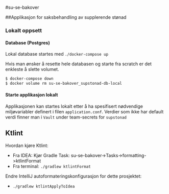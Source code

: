 #su-se-bakover

##Applikasjon for saksbehandling av supplerende stønad

### Lokalt oppsett
#### Database (Postgres)
Lokal database startes med `./docker-compose up`

Hvis man ønsker å resette hele databasen og starte fra scratch er det enkleste å slette volumet.

```sh
$ docker-compose down
$ docker volume rm su-se-bakover_supstonad-db-local
```

#### Starte applikasjon lokalt

Applikasjonen kan startes lokalt etter å ha spesifisert nødvendige miljøvariabler definert i filen `application.conf`.
Verdier som ikke har default verdi finner man i `Vault` under team-secrets for  `supstonad`

## Ktlint

Hvordan kjøre Ktlint:
* Fra IDEA: Kjør Gradle Task: su-se-bakover->Tasks->formatting->ktlintFormat
* Fra terminal: `./gradlew ktlintFormat`

Endre IntelliJ autoformateringskonfigurasjon for dette prosjektet:
* `./gradlew ktlintApplyToIdea`

